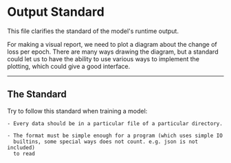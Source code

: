 # Output Standard 

This file clarifies the standard of the model's runtime output.

For making a visual report, we need to plot a diagram about the change of loss
per epoch. There are many ways drawing the diagram, but a standard could let us
to have the ability to use various ways to implement the plotting, which could 
give a good interface.  

---

## The Standard

Try to follow this standard when training a model:

    - Every data should be in a particular file of a particular directory.

    - The format must be simple enough for a program (which uses simple IO
      builtins, some special ways does not count. e.g. json is not included)
      to read

